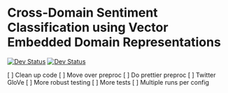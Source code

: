 # Cross-Domain Sentiment Classification using Vector Embedded Domain Representations

[![Dev Status](https://img.shields.io/github/repo-size/bachelorbois/SentimentalDomains.svg)](https://github.com/bachelorbois/SentimentalDomains)
[![Dev Status](https://img.shields.io/github/issues/bachelorbois/SentimentalDomains.svg)](https://github.com/bachelorbois/SentimentalDomains)

[ ] Clean up code
[ ] Move over preproc
[ ] Do prettier preproc
[ ] Twitter GloVe
[ ] More robust testing
[ ] More tests
[ ] Multiple runs per config

